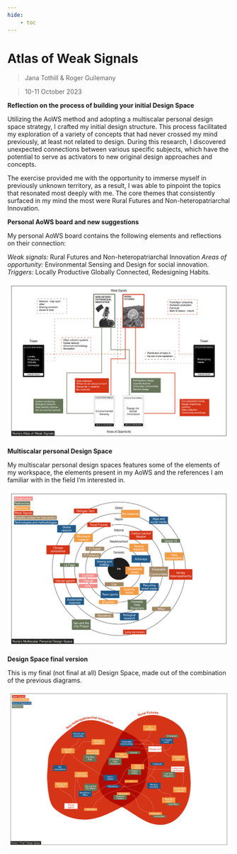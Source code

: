 ```yaml
---
hide:
    - toc
---
```


# Atlas of Weak Signals

> Jana Tothill & Roger Guilemany

> 10-11 October 2023

**Reflection on the process of building your initial Design Space**

Utilizing the AoWS method and adopting a multiscalar personal design space strategy, I crafted my initial design structure. This process facilitated my exploration of a variety of concepts that had never crossed my mind previously, at least not related to design. During this research, I discovered unexpected connections between various specific subjects, which have the potential to serve as activators to new original design approaches and concepts.

The exercise provided me with the opportunity to immerse myself in previously unknown territory, as a result, I was able to pinpoint the topics that resonated most deeply with me. The core themes that consistently surfaced in my mind the most were Rural Futures and Non-heteropatriarchal Innovation.


**Personal AoWS board and new suggestions**

My personal AoWS board contains the following elements and reflections on their connection:

_Weak signals:_ Rural Futures and Non-heteropatriarchal Innovation
_Areas of opportunity:_ Environmental Sensing and Design for social innovation.
_Triggers:_ Locally Productive Globally Connected, Redesigning Habits.

![](../images/Design%20Studio/AoWS-%20personal.jpg)

**Multiscalar personal Design Space**

My multiscalar personal design spaces features some of the elements of my workspace, the elements present in my AoWS and the references I am familiar with in the field I’m interested in.

![](../images/Design%20Studio/AoWS%20-%20multiscalar.jpg)

**Design Space final version**

This is my final (not final at all) Design Space, made out of the combination of the previous diagrams.

![](../images/Design%20Studio/AoWS%20-%20Design%20Space.jpg)


